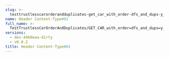 ```yaml
---
slug: >-
  testtrustlesscarorderandduplicates-get_car_with_order-dfs_and_dups-y_of_identity_cid-header_content-type#01
name: Header Content-Type#01
full_name: >-
  TestTrustlessCarOrderAndDuplicates/GET_CAR_with_order=dfs_and_dups=y_of_identity_CID/Header_Content-Type#01
versions:
  - dev-44b0eaa-dirty
  - v0.0.2
title: Header Content-Type#01
---
```


